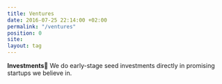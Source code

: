 ```yaml
---
title: Ventures
date: 2016-07-25 22:14:00 +02:00
permalink: "/ventures"
position: 0
site: 
layout: tag
---
```


**Investments**
We do early-stage seed investments directly in promising startups we believe in.